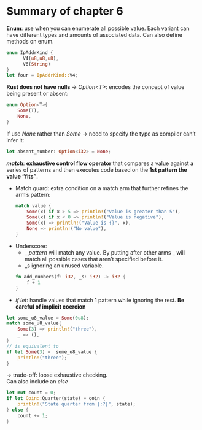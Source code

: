 # Summary of chapter 6
**Enum**: use when you can enumerate all possible value. Each variant can have different types and amounts of associated data. Can also define methods on enum.
```rust
enum IpAddrKind {
      V4(u8,u8,u8),
      V6(String)
}
let four = IpAddrKind::V4;
```

**Rust does not have nulls** -> _Option\<T\>_: encodes the concept of value being present or absent:
```rust
enum Option<T>{
    Some(T),
    None,
}
```
If use _None_ rather than _Some_ -> need to specify the type as compiler can’t infer it:
```rust
let absent_number: Option<i32> = None;
```

**_match_**: **exhaustive control flow operator** that compares a value against a series of patterns and then executes code based on the **1st pattern the value “fits”**.
- Match guard: extra condition on a match arm that further refines the arm’s pattern:
    ```rust
    match value {
        Some(x) if x > 5 => println!("Value is greater than 5"),
        Some(x) if x < 0 => println!("Value is negative"),
        Some(x) => println!("Value is {}", x),
        None => println!("No value"),
    }
    ```
- Underscore:
    - _ _pattern_ will match any value. By putting after other arms _ will match all possible cases that aren’t specified before it. 
    - _s ignoring an unused variable.
    ```rust
    fn add_numbers(f: i32, _s: i32) -> i32 {
        f + 1
    }
    ```
- _if let_:  handle values that match 1 pattern while ignoring the rest. **Be careful of implicit coercion**
```rust
let some_u8_value = Some(0u8);
match some_u8_value{
    Some(3) => println!("three"),
    _ => (),
}
// is equivalent to
if let Some(3) =  some_u8_value {
    println!("three");
}
``` 
-> trade-off: loose exhaustive checking. \
Can also include an _else_
```rust
let mut count = 0;
if let Coin::Quarter(state) = coin {
    println!("State quarter from {:?}", state);
} else {
    count += 1;
}
```

